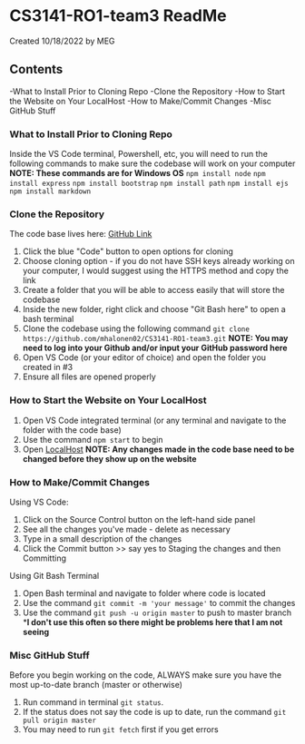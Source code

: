 # CS3141-RO1-team3 ReadMe
Created 10/18/2022 by MEG


## Contents 
-What to Install Prior to Cloning Repo
-Clone the Repository
-How to Start the Website on Your LocalHost
-How to Make/Commit Changes
-Misc GitHub Stuff

### What to Install Prior to Cloning Repo
Inside the VS Code terminal, Powershell, etc, you will need to run the following commands to make sure the codebase will work on your computer 
**NOTE: These commands are for Windows OS**
    `npm install node`
    `npm install express`
    `npm install bootstrap`
    `npm install path`
    `npm install ejs`
    `npm install markdown`
    
### Clone the Repository
The code base lives here: [GitHub Link](https://github.com/mhalonen02/CS3141-RO1-team3)
1. Click the blue "Code" button to open options for cloning 
2. Choose cloning option - if you do not have SSH keys already working on your computer, I would suggest using the HTTPS method and copy the link
3. Create a folder that you will be able to access easily that will store the codebase
4. Inside the new folder, right click and choose "Git Bash here" to open a bash terminal
5. Clone the codebase using the following command
    `git clone https://github.com/mhalonen02/CS3141-RO1-team3.git`
**NOTE: You may need to log into your Github and/or input your GitHub password here**
6. Open VS Code (or your editor of choice) and open the folder you created in #3
7. Ensure all files are opened properly

### How to Start the Website on Your LocalHost
1. Open VS Code integrated terminal (or any terminal and navigate to the folder with the code base)
2. Use the command `npm start` to begin 
3. Open [LocalHost](http://localhost:8000/)
**NOTE: Any changes made in the code base need to be changed before they show up on the website**

### How to Make/Commit Changes
Using VS Code:
1. Click on the Source Control button on the left-hand side panel
2. See all the changes you've made - delete as necessary 
3. Type in a small description of the changes
4. Click the Commit button >> say yes to Staging the changes and then Committing

Using Git Bash Terminal
1. Open Bash terminal and navigate to folder where code is located
2. Use the command `git commit -m 'your message'` to commit the changes
3. Use the command `git push -u origin master` to push to master branch
   ***I don't use this often so there might be problems here that I am not seeing**


### Misc GitHub Stuff
Before you begin working on the code, ALWAYS make sure you have the most up-to-date branch (master or otherwise)
1. Run command in terminal `git status`. 
2. If the status does not say the code is up to date, run the command `git pull origin master` 
3. You may need to run `git fetch` first if you get errors
